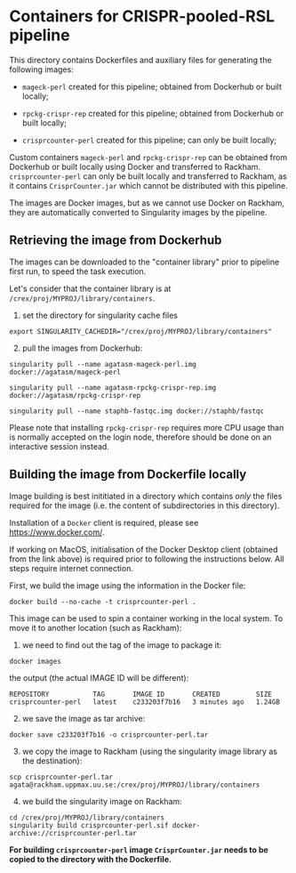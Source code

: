 # Containers for CRISPR-pooled-RSL pipeline

This directory contains Dockerfiles and auxiliary files for generating the following images:


* `mageck-perl` created for this pipeline; obtained from Dockerhub or built locally;

* `rpckg-crispr-rep` created for this pipeline; obtained from Dockerhub or built locally;

* `crisprcounter-perl` created for this pipeline; can only be built locally;

Custom containers `mageck-perl`  and `rpckg-crispr-rep` can be obtained from Dockerhub or built locally using Docker and transferred to Rackham. `crisprcounter-perl` can only be built locally and transferred to Rackham, as it contains `CrisprCounter.jar` which cannot be distributed with this pipeline. 

The images are Docker images, but as we cannot use Docker on Rackham, they are automatically converted to Singularity images by the pipeline.

## Retrieving the image from Dockerhub

The images can be downloaded to the "container library" prior to pipeline first run, to speed the task execution.

Let's consider that the container library is at `/crex/proj/MYPROJ/library/containers`.

1. set the directory for singularity cache files

```
export SINGULARITY_CACHEDIR="/crex/proj/MYPROJ/library/containers"
```

2. pull the images from Dockerhub:

```
singularity pull --name agatasm-mageck-perl.img docker://agatasm/mageck-perl

singularity pull --name agatasm-rpckg-crispr-rep.img docker://agatasm/rpckg-crispr-rep

singularity pull --name staphb-fastqc.img docker://staphb/fastqc
```


Please note that installing `rpckg-crispr-rep` requires more CPU usage than is normally accepted on the login node, therefore should be done on an interactive session instead.


## Building the image from Dockerfile locally

Image building is best inititiated in a directory which contains *only* the files required for the image (i.e. the content of subdirectories in this directory).

Installation of a `Docker` client is required, please see https://www.docker.com/.

If working on MacOS, initialisation of the Docker Desktop client (obtained from the link above) is required prior to following the instructions below. All steps require internet connection.

First, we build the image using the information in the Docker file:

```
docker build --no-cache -t crisprcounter-perl .
```

This image can be used to spin a container working in the local system. To move it to another location (such as Rackham):

1. we need to find out the tag of the image to package it:

```
docker images
```

the output (the actual IMAGE ID will be different):

```
REPOSITORY           TAG       IMAGE ID       CREATED         SIZE
crisprcounter-perl   latest    c233203f7b16   3 minutes ago   1.24GB
```

2. we save the image as tar archive:

```
docker save c233203f7b16 -o crisprcounter-perl.tar 
```

3. we copy the image to Rackham (using the singularity image library as the destination):

```
scp crisprcounter-perl.tar agata@rackham.uppmax.uu.se:/crex/proj/MYPROJ/library/containers
```

4. we build the singularity image on Rackham:

```
cd /crex/proj/MYPROJ/library/containers
singularity build crisprcounter-perl.sif docker-archive://crisprcounter-perl.tar
```

**For building `crisprcounter-perl` image `CrisprCounter.jar` needs to be copied to the directory with the Dockerfile.**
